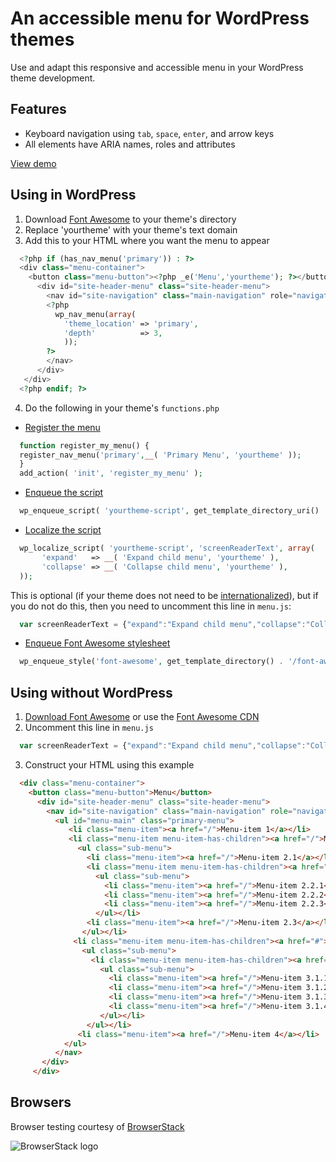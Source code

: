 # An accessible menu for WordPress themes
Use and adapt this responsive and accessible menu in your WordPress theme development. 

## Features
* Keyboard navigation using `tab`, `space`, `enter`, and arrow keys
* All elements have ARIA names, roles and attributes

[View demo](https://argenteum.github.io/accessible-nav-wp/)

## Using in WordPress
1. Download [Font Awesome](http://fontawesome.io/) to your theme's directory
2. Replace 'yourtheme' with your theme's text domain
3. Add this to your HTML where you want the menu to appear
```php
  <?php if (has_nav_menu('primary')) : ?>
  <div class="menu-container">     
    <button class="menu-button"><?php _e('Menu','yourtheme'); ?></button>
      <div id="site-header-menu" class="site-header-menu">
        <nav id="site-navigation" class="main-navigation" role="navigation" aria-label="<?php esc_attr_e('Primary Menu', 'yourtheme'); ?>">
        <?php
          wp_nav_menu(array(
	        'theme_location' => 'primary',
	        'depth'          => 3,
	        ));
        ?>
        </nav>
      </div>
   </div>
  <?php endif; ?>
```
4. Do the following in your theme's `functions.php`
  * [Register the menu](https://codex.wordpress.org/Navigation_Menus)

```php
  function register_my_menu() {
  register_nav_menu('primary',__( 'Primary Menu', 'yourtheme' ));
  }
  add_action( 'init', 'register_my_menu' );
```
  * [Enqueue the script](https://developer.wordpress.org/reference/functions/wp_enqueue_script/) 

```php
  wp_enqueue_script( 'yourtheme-script', get_template_directory_uri() . 'menu.js', array('jquery'), '1.0', true );
```
  * [Localize the script](https://codex.wordpress.org/Function_Reference/wp_localize_script)
   
```php
  wp_localize_script( 'yourtheme-script', 'screenReaderText', array(
	   'expand'   => __( 'Expand child menu', 'yourtheme' ),
	   'collapse' => __( 'Collapse child menu', 'yourtheme' ),
  ));
```
This is optional (if your theme does not need to be [internationalized](https://developer.wordpress.org/themes/functionality/internationalization/)), but if you do not do this, then you need to uncomment this line in `menu.js`:
```javascript
  var screenReaderText = {"expand":"Expand child menu","collapse":"Collapse child menu"};
```
  * [Enqueue Font Awesome stylesheet](https://developer.wordpress.org/reference/functions/wp_enqueue_style/)
```php
  wp_enqueue_style('font-awesome', get_template_directory() . '/font-awesome/font-awesome.css'); 
```
## Using without WordPress
1. [Download Font Awesome](http://fontawesome.io/get-started/) or use the [Font Awesome CDN](https://cdn.fontawesome.com/)
2. Uncomment this line in `menu.js`
```javascript
  var screenReaderText = {"expand":"Expand child menu","collapse":"Collapse child menu"};
```
3. Construct your HTML using this example
```html
  <div class="menu-container">     
    <button class="menu-button">Menu</button>
      <div id="site-header-menu" class="site-header-menu">
        <nav id="site-navigation" class="main-navigation" role="navigation" aria-label="Primary Menu">
          <ul id="menu-main" class="primary-menu">
             <li class="menu-item"><a href="/">Menu-item 1</a></li>
             <li class="menu-item menu-item-has-children"><a href="/">Menu-item 2</a>
               <ul class="sub-menu">
                 <li class="menu-item"><a href="/">Menu-item 2.1</a></li>
                 <li class="menu-item menu-item-has-children"><a href="/">Menu-item 2.2</a>
                   <ul class="sub-menu">
                     <li class="menu-item"><a href="/">Menu-item 2.2.1</a></li>
                     <li class="menu-item"><a href="/">Menu-item 2.2.2</a></li>
                     <li class="menu-item"><a href="/">Menu-item 2.2.3</a></li>
                   </ul></li>
                 <li class="menu-item"><a href="/">Menu-item 2.3</a></li>
                </ul></li>
              <li class="menu-item menu-item-has-children"><a href="#">Menu-item 3</a>
                <ul class="sub-menu">
                  <li class="menu-item menu-item-has-children"><a href="#">Menu-item 3.1</a>
                    <ul class="sub-menu">
                      <li class="menu-item"><a href="/">Menu-item 3.1.1</a></li>
                      <li class="menu-item"><a href="/">Menu-item 3.1.2</a></li>
                      <li class="menu-item"><a href="/">Menu-item 3.1.3</a></li>
                      <li class="menu-item"><a href="/">Menu-item 3.1.4</a></li>
                    </ul></li>
                 </ul></li>
               <li class="menu-item"><a href="/">Menu-item 4</a></li>
            </ul>
          </nav>
       </div>
     </div>
```
## Browsers
Browser testing courtesy of [BrowserStack](https://www.browserstack.com/)

![BrowserStack logo](https://raw.githubusercontent.com/theme-smith/accessible-nav-wp/master/docs/browserstack-logo.png "BrowserStack supports Open Source")
